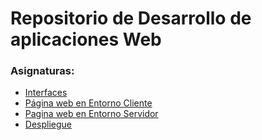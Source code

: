 # Repositorio de Desarrollo de aplicaciones Web
### Asignaturas:

- [Interfaces](https://github.com/Sergio-Lp-G/DAW/tree/main/Interfaces) 
- [Página web en Entorno Cliente](https://github.com/Sergio-Lp-G/DAW/tree/main/Cliente)
- [Pagina web en Entorno Servidor](https://github.com/Sergio-Lp-G/DAW/tree/main/Servidor)
- [Despliegue](https://github.com/Sergio-Lp-G/DAW/tree/main/Despliege)

